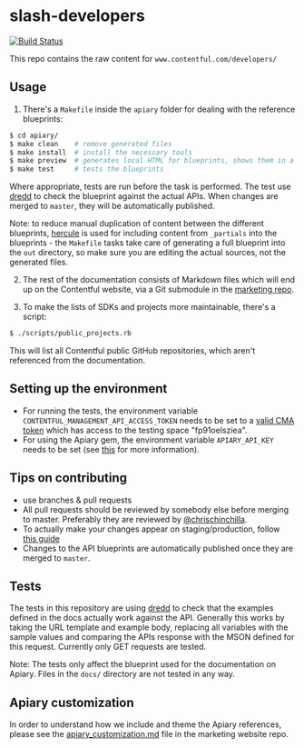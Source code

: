 # slash-developers

[![Build Status](https://travis-ci.org/contentful/slash-developers.svg?branch=master)](https://travis-ci.org/contentful/slash-developers)

This repo contains the raw content for `www.contentful.com/developers/`

## Usage

1. There's a `Makefile` inside the `apiary` folder for dealing with the reference blueprints:

```bash
$ cd apiary/
$ make clean    # remove generated files
$ make install  # install the necessary tools
$ make preview  # generates local HTML for blueprints, shows them in a browser
$ make test     # tests the blueprints
```

Where appropriate, tests are run before the task is performed. The test use
[dredd](https://github.com/apiaryio/dredd) to check the blueprint against the
actual APIs. When changes are merged to `master`, they will be automatically published.

Note: to reduce manual duplication of content between the different blueprints, [hercule](https://github.com/jamesramsay/hercule) is used for including content from `_partials` into the blueprints - the `Makefile` tasks take care of generating a full blueprint into the `out` directory, so make sure you are editing the actual sources, not the generated files.

2. The rest of the documentation consists of Markdown files which will end up on the
Contentful website, via a Git submodule in the
[marketing repo](https://github.com/contentful/marketing-website).

3. To make the lists of SDKs and projects more maintainable, there's a script:

```bash
$ ./scripts/public_projects.rb
```

This will list all Contentful public GitHub repositories, which aren't referenced
from the documentation.

## Setting up the environment

- For running the tests, the environment variable `CONTENTFUL_MANAGEMENT_API_ACCESS_TOKEN` needs to be set to a [valid CMA token](https://www.contentful.com/developers/docs/references/authentication/#getting-an-oauth-token) which has access to the testing space "fp91oelsziea".
- For using the Apiary gem, the environment variable `APIARY_API_KEY` needs to be set (see [this](https://github.com/apiaryio/apiary-client#install) for more information).

## Tips on contributing

 - use branches & pull requests
 - All pull requests should be reviewed by somebody else before merging to master. Preferably they are reviewed by [@chrischinchilla](https://github.com/ChrisChinchilla).
 - To actually make your changes appear on staging/production, follow [this guide](https://github.com/contentful/marketing-website/blob/master/README.md#contribute-to-the-docs)
 - Changes to the API blueprints are automatically published once they are merged to `master`.

## Tests

The tests in this repository are using [dredd](https://github.com/apiaryio/dredd) to check that the examples defined in
the docs actually work against the API. Generally this works by taking the URL template and example body, replacing all variables with the
sample values and comparing the APIs response with the MSON defined for this request. Currently only GET requests are tested.

Note: The tests only affect the blueprint used for the documentation on Apiary. Files in the `docs/` directory are not tested in any way.

## Apiary customization
In order to understand how we include and theme the Apiary references, please see the [apiary_customization.md](https://github.com/contentful/marketing-website/blob/master/apiary_customization.md) file in the marketing website repo.
